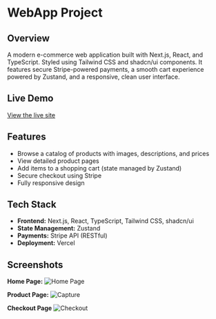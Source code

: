 # WebApp Project

## Overview

A modern e-commerce web application built with Next.js, React, and TypeScript. Styled using Tailwind CSS and shadcn/ui components. It features secure Stripe-powered payments, a smooth cart experience powered by Zustand, and a responsive, clean user interface.

## Live Demo

[View the live site](https://webapp-dev-project.vercel.app/)

## Features

- Browse a catalog of products with images, descriptions, and prices
- View detailed product pages
- Add items to a shopping cart (state managed by Zustand)
- Secure checkout using Stripe
- Fully responsive design
  
## Tech Stack

- **Frontend:** Next.js, React, TypeScript, Tailwind CSS, shadcn/ui
- **State Management:** Zustand
- **Payments:** Stripe API (RESTful)
- **Deployment:** Vercel
  
## Screenshots
**Home Page:**
![Home Page](https://github.com/user-attachments/assets/b60113ad-5b40-4939-8f77-f5261d0f5f89)

**Product Page:**
![Capture](https://github.com/user-attachments/assets/51dc0bf1-5aa2-47b8-acbc-802e5e1b1306)

**Checkout Page**
![Checkout](https://github.com/user-attachments/assets/b9486d90-85e4-47e1-8922-6848b12478c2)




